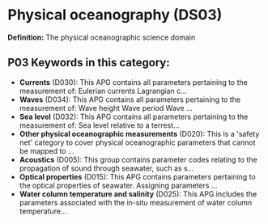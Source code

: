 # Physical oceanography (DS03)

**Definition:** The physical oceanographic science domain

## P03 Keywords in this category:

- **Currents** (D030): This APG contains all parameters pertaining to the measurement of:   Eulerian currents  Lagrangian c...
- **Waves** (D034): This APG contains all parameters pertaining to the measurement of:   Wave height  Wave period  Wave ...
- **Sea level** (D032): This APG contains all parameters pertaining to the measurement of:   Sea level relative to a terrest...
- **Other physical oceanographic measurements** (D020): This is a 'safety net' category to cover physical oceanographic parameters that cannot be mapped to ...
- **Acoustics** (D005): This group contains parameter codes relating to the propagation of sound through seawater, such as s...
- **Optical properties** (D015): This APG contains parameters pertaining to the optical properties of seawater. Assigning parameters ...
- **Water column temperature and salinity** (D025): This APG includes the parameters associated with the in-situ measurement of water column temperature...
